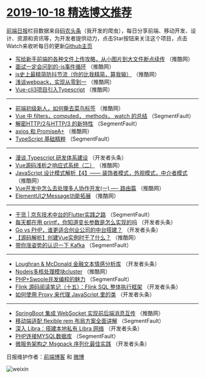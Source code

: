 # [2019-10-18 精选博文推荐](https://toutiao.qdkfweb.cn/date/2019/10/18)

[前端日报](https://qdkfweb.cn/c/news)栏目数据来自[码农头条](https://toutiao.qdkfweb.cn/)（我开发的爬虫），每日分享前端、移动开发、设计、资源和资讯等，为开发者提供动力，点击Star按钮来关注这个项目，点击Watch来收听每日的更新[Github主页](https://github.com/kujian/frontendDaily)
* [写给新手前端的各种文件上传攻略，从小图片到大文件断点续传](https://toutiao.qdkfweb.cn/128169.html) （推酷网）
* [面试一定会问到的-js事件循环](https://toutiao.qdkfweb.cn/128167.html) （推酷网）
* [js史上最精简防抖节流（你的比我精简，算我输）](https://toutiao.qdkfweb.cn/128160.html) （推酷网）
* [浅谈webpack，实现从零到一](https://toutiao.qdkfweb.cn/128162.html) （推酷网）
* [Vue-cli3项目引入Typescript](https://toutiao.qdkfweb.cn/128166.html) （推酷网）

***
* [前端初级新人，如何撕去菜鸟标签](https://toutiao.qdkfweb.cn/128153.html) （推酷网）
* [Vue 中 filters，computed， methods， watch 的总结](https://toutiao.qdkfweb.cn/128056.html) （SegmentFault）
* [解密HTTP/2与HTTP/3 的新特性](https://toutiao.qdkfweb.cn/128058.html) （SegmentFault）
* [axios 和 PromiseA+](https://toutiao.qdkfweb.cn/128156.html) （推酷网）
* [TypeScript 基础精粹](https://toutiao.qdkfweb.cn/128059.html) （SegmentFault）

***
* [漫谈 Typescript 研发体系建设](https://toutiao.qdkfweb.cn/128091.html) （开发者头条）
* [Vue源码浅析之响应式系统（二）](https://toutiao.qdkfweb.cn/128157.html) （推酷网）
* [JavaScript 设计模式解析【4】—— 装饰者模式，外观模式，中介者模式](https://toutiao.qdkfweb.cn/128168.html) （推酷网）
* [Vue开发中怎么去处理多人协作开发(一) &#8212;- 路由篇](https://toutiao.qdkfweb.cn/128147.html) （推酷网）
* [ElementUI之Message功能拓展](https://toutiao.qdkfweb.cn/128158.html) （推酷网）

***
* [干货 | 京东技术中台的Flutter实践之路](https://toutiao.qdkfweb.cn/128071.html) （SegmentFault）
* [每天都在用 printf，你知道变长参数是怎么实现的吗](https://toutiao.qdkfweb.cn/128103.html) （开发者头条）
* [Go vs PHP，谁更适合创业公司的中台搭建？](https://toutiao.qdkfweb.cn/128082.html) （开发者头条）
* [【源码解析】创建Vue实例时干了什么？](https://toutiao.qdkfweb.cn/128148.html) （推酷网）
* [带你涨姿势的认识一下 Kafka](https://toutiao.qdkfweb.cn/128061.html) （SegmentFault）

***
* [Loughran &amp; McDonald 金融文本情感分析库](https://toutiao.qdkfweb.cn/128093.html) （开发者头条）
* [Nodejs多核处理模块cluster](https://toutiao.qdkfweb.cn/128159.html) （推酷网）
* [PHP+Swoole并发编程的魅力](https://toutiao.qdkfweb.cn/128072.html) （SegmentFault）
* [Flink 源码阅读笔记（十五）：Flink SQL 整体执行框架](https://toutiao.qdkfweb.cn/128104.html) （开发者头条）
* [如何使用 Proxy 来代理 JavaScript 里的类](https://toutiao.qdkfweb.cn/128083.html) （开发者头条）

***
* [SpringBoot 集成 WebSocket 实现前后端消息互传](https://toutiao.qdkfweb.cn/128149.html) （推酷网）
* [移动端适配 flexible rem 布局方案全面讲解](https://toutiao.qdkfweb.cn/128062.html) （SegmentFault）
* [深入 Libra：搭建本地私有 Libra 网络](https://toutiao.qdkfweb.cn/128094.html) （开发者头条）
* [PHP连接MYSQL数据库](https://toutiao.qdkfweb.cn/128073.html) （SegmentFault）
* [微服务架构之 Msgpack 序列化最佳实践](https://toutiao.qdkfweb.cn/128105.html) （开发者头条）

日报维护作者：[前端博客](https://qdkfweb.cn/) 和 [微博](https://qdkfweb.cn/go/weibo)

![weixin](https://user-images.githubusercontent.com/3055447/38468989-651132ac-3b80-11e8-8e6b-15122322a9d7.png)